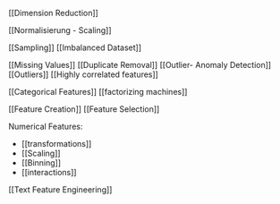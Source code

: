 [[Dimension Reduction]]

[[Normalisierung - Scaling]]

[[Sampling]]
[[Imbalanced Dataset]]

[[Missing Values]]
[[Duplicate Removal]]
[[Outlier- Anomaly Detection]]
[[Outliers]]
[[Highly correlated features]]

[[Categorical Features]]
[[factorizing machines]]


[[Feature Creation]]
[[Feature Selection]]

Numerical Features:
- [[transformations]]
- [[Scaling]]
- [[Binning]]
- [[interactions]]


[[Text Feature Engineering]]



